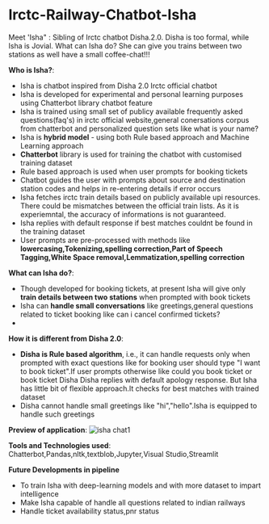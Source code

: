 # Irctc-Railway-Chatbot-Isha
Meet 'Isha" :  Sibling of Irctc chatbot Disha.2.0. Disha is too formal, while Isha is Jovial. What can Isha do? She can give you trains between two stations as well have a small coffee-chat!!!

**Who is Isha?**:
 - Isha is chatbot inspired from Disha 2.0 Irctc official chatbot
 - Isha is developed for experimental and personal learning purposes using Chatterbot library chatbot feature
 - Isha is trained using small set of publicy available frequently asked questions(faq's) in irctc official website,general conersations corpus from chatterbot and personalized question sets like what is your name?
 - Isha is **hybrid model** - using both Rule based approach and Machine Learning approach
 - **Chatterbot** library is used for training the chatbot with customised training dataset
 - Rule based approach is used when user prompts for booking tickets
 - Chatbot guides the user with prompts about source and destination station codes and helps in re-entering details if error occurs
 - Isha fetches irctc train details  based on publicly available upi resources. There could be mismatches between the official train lists. As it is experiemntal, the accuracy of informations is not guaranteed.
 - Isha replies with default response if best matches couldnt be found in the training dataset
 - User prompts are pre-processed with methods like **lowercasing,Tokenizing,spelling correction,Part of Speech Tagging,White Space removal,Lemmatization,spelling correction**
   


**What can Isha do?**:
- Though developed for booking tickets, at present Isha will give only **train details between two stations** when prompted with book tickets
- Isha can **handle small conversations** like greetings,general questions related to ticket booking like can i cancel confirmed tickets?
- 

**How it is different from Disha 2.0**:
- **Disha is Rule based algorithm**, i.e., it can handle requests only when prompted with exact questions like for booking user should type "I want to book ticket".If user prompts otherwise like could you book ticket or book ticket Disha Disha replies with default apology response. But Isha has little bit of flexible approach.It checks for best matches with trained dataset
- Disha cannot handle small greetings like "hi","hello".Isha is equipped to handle such greetings

**Preview of application**:
![isha chat1](https://github.com/KiruthikaParanthaman/Irctc-Railway-chatbot-Isha/assets/141828622/463eced1-0fd9-4f6b-9b35-c6ee6483ee76)

**Tools and Technologies used**:
Chatterbot,Pandas,nltk,textblob,Jupyter,Visual Studio,Streamlit

**Future Developments in pipeline**
- To train Isha with deep-learning models and with more dataset to impart intelligence
- Make Isha capable of handle all questions related to indian railways
- Handle ticket availability status,pnr status

